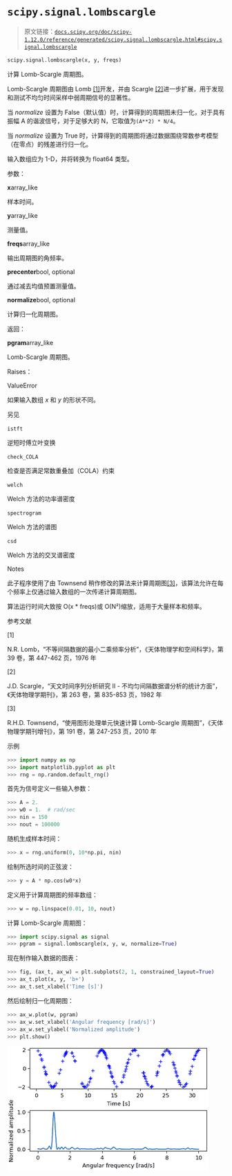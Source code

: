# `scipy.signal.lombscargle`

> 原文链接：[`docs.scipy.org/doc/scipy-1.12.0/reference/generated/scipy.signal.lombscargle.html#scipy.signal.lombscargle`](https://docs.scipy.org/doc/scipy-1.12.0/reference/generated/scipy.signal.lombscargle.html#scipy.signal.lombscargle)

```py
scipy.signal.lombscargle(x, y, freqs)
```

计算 Lomb-Scargle 周期图。

Lomb-Scargle 周期图由 Lomb [[1]](#r0520a0371844-1)开发，并由 Scargle [[2]](#r0520a0371844-2)进一步扩展，用于发现和测试不均匀时间采样中弱周期信号的显著性。

当 *normalize* 设置为 False（默认值）时，计算得到的周期图未归一化，对于具有振幅 A 的谐波信号，对于足够大的 N，它取值为`(A**2) * N/4`。

当 *normalize* 设置为 True 时，计算得到的周期图将通过数据围绕常数参考模型（在零点）的残差进行归一化。

输入数组应为 1-D，并将转换为 float64 类型。

参数：

**x**array_like

样本时间。

**y**array_like

测量值。

**freqs**array_like

输出周期图的角频率。

**precenter**bool, optional

通过减去均值预置测量值。

**normalize**bool, optional

计算归一化周期图。

返回：

**pgram**array_like

Lomb-Scargle 周期图。

Raises：

ValueError

如果输入数组 *x* 和 *y* 的形状不同。

另见

`istft`

逆短时傅立叶变换

`check_COLA`

检查是否满足常数重叠加（COLA）约束

`welch`

Welch 方法的功率谱密度

`spectrogram`

Welch 方法的谱图

`csd`

Welch 方法的交叉谱密度

Notes

此子程序使用了由 Townsend 稍作修改的算法来计算周期图[[3]](#r0520a0371844-3)，该算法允许在每个频率上仅通过输入数组的一次传递计算周期图。

算法运行时间大致按 O(x * freqs)或 O(N²)缩放，适用于大量样本和频率。

参考文献

[1]

N.R. Lomb，“不等间隔数据的最小二乘频率分析”，《天体物理学和空间科学》，第 39 卷，第 447-462 页，1976 年

[2]

J.D. Scargle，“天文时间序列分析研究 II - 不均匀间隔数据谱分析的统计方面”，《天体物理学期刊》，第 263 卷，第 835-853 页，1982 年

[3]

R.H.D. Townsend，“使用图形处理单元快速计算 Lomb-Scargle 周期图”，《天体物理学期刊增刊》，第 191 卷，第 247-253 页，2010 年

示例

```py
>>> import numpy as np
>>> import matplotlib.pyplot as plt
>>> rng = np.random.default_rng() 
```

首先为信号定义一些输入参数：

```py
>>> A = 2.
>>> w0 = 1.  # rad/sec
>>> nin = 150
>>> nout = 100000 
```

随机生成样本时间：

```py
>>> x = rng.uniform(0, 10*np.pi, nin) 
```

绘制所选时间的正弦波：

```py
>>> y = A * np.cos(w0*x) 
```

定义用于计算周期图的频率数组：

```py
>>> w = np.linspace(0.01, 10, nout) 
```

计算 Lomb-Scargle 周期图：

```py
>>> import scipy.signal as signal
>>> pgram = signal.lombscargle(x, y, w, normalize=True) 
```

现在制作输入数据的图表：

```py
>>> fig, (ax_t, ax_w) = plt.subplots(2, 1, constrained_layout=True)
>>> ax_t.plot(x, y, 'b+')
>>> ax_t.set_xlabel('Time [s]') 
```

然后绘制归一化周期图：

```py
>>> ax_w.plot(w, pgram)
>>> ax_w.set_xlabel('Angular frequency [rad/s]')
>>> ax_w.set_ylabel('Normalized amplitude')
>>> plt.show() 
```

![../../_images/scipy-signal-lombscargle-1.png](img/535fbd2675d2ae4a30345df48e192dd6.png)
